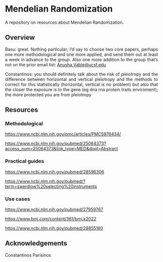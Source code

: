 # Mendelian Randomization

<div align="justify">

A repository on resources about Mendelian Randomization.

## Overview

Basu: great. Nothing particular; I’d say to choose two core papers, perhaps one more methodological and one more applied, and send them out at least a week in advance to the group. Also one more addition to the group that’s not on the prior email list: Anusha.Vable@ucsf.edu

Constantinos: you should definitely talk about the risk of pleiotropy and the difference between horizontal and vertical pleiotropy and the methods to correct for this statistically (horizontal, vertical is no problem) but also that the closer the exposure is to the gene (eg dna rna protein traits enviroment); the more protected you are from pleiotropy

## Resources

### Methodological

https://www.ncbi.nlm.nih.gov/pmc/articles/PMC5976434/

https://www.ncbi.nlm.nih.gov/pubmed/25064373?access_num=25064373&link_type=MED&dopt=Abstract

### Practical guides

https://www.ncbi.nlm.nih.gov/pubmed/28596306

https://www.ncbi.nlm.nih.gov/pubmed/?term=swerdlow%20selecting%20instruments

### Use cases

https://www.ncbi.nlm.nih.gov/pubmed/27959767

https://www.bmj.com/content/361/bmj.k2022

https://www.ncbi.nlm.nih.gov/pubmed/28855160


## Acknowledgements

Constantinos Parisinos



</div>
